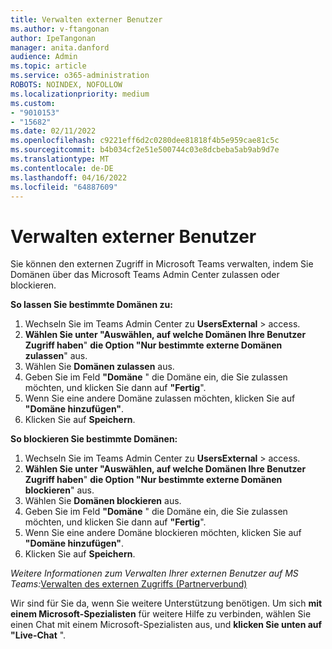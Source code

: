 ```yaml
---
title: Verwalten externer Benutzer
ms.author: v-ftangonan
author: IpeTangonan
manager: anita.danford
audience: Admin
ms.topic: article
ms.service: o365-administration
ROBOTS: NOINDEX, NOFOLLOW
ms.localizationpriority: medium
ms.custom:
- "9010153"
- "15682"
ms.date: 02/11/2022
ms.openlocfilehash: c9221eff6d2c0280dee81818f4b5e959cae81c5c
ms.sourcegitcommit: b4b034cf2e51e500744c03e8dcbeba5ab9ab9d7e
ms.translationtype: MT
ms.contentlocale: de-DE
ms.lasthandoff: 04/16/2022
ms.locfileid: "64887609"
---
```

# <a name="manage-external-users"></a>Verwalten externer Benutzer

Sie können den externen Zugriff in Microsoft Teams verwalten, indem Sie Domänen über das Microsoft Teams Admin Center zulassen oder blockieren.

**So lassen Sie bestimmte Domänen zu:**

1. Wechseln Sie im Teams Admin Center zu **UsersExternal** >  access.
2. **Wählen Sie unter "Auswählen, auf welche Domänen Ihre Benutzer Zugriff haben**" **die Option "Nur bestimmte externe Domänen zulassen**" aus.
3. Wählen Sie **Domänen zulassen** aus.
4. Geben Sie im Feld **"Domäne** " die Domäne ein, die Sie zulassen möchten, und klicken Sie dann auf **"Fertig**".
5. Wenn Sie eine andere Domäne zulassen möchten, klicken Sie auf **"Domäne hinzufügen"**.
6. Klicken Sie auf **Speichern**.

**So blockieren Sie bestimmte Domänen:**

1. Wechseln Sie im Teams Admin Center zu **UsersExternal** >  access.
2. **Wählen Sie unter "Auswählen, auf welche Domänen Ihre Benutzer Zugriff haben**" **die Option "Nur bestimmte externe Domänen blockieren**" aus.
3. Wählen Sie **Domänen blockieren** aus.
4. Geben Sie im Feld **"Domäne** " die Domäne ein, die Sie zulassen möchten, und klicken Sie dann auf **"Fertig**".
5. Wenn Sie eine andere Domäne blockieren möchten, klicken Sie auf **"Domäne hinzufügen"**.
6. Klicken Sie auf **Speichern**.

*Weitere Informationen zum Verwalten Ihrer externen Benutzer auf MS Teams:*[Verwalten des externen Zugriffs (Partnerverbund)](https://docs.microsoft.com/microsoftteams/manage-external-access)  

Wir sind für Sie da, wenn Sie weitere Unterstützung benötigen. Um sich **mit einem Microsoft-Spezialisten** für weitere Hilfe zu verbinden, wählen Sie einen Chat mit einem Microsoft-Spezialisten aus, und **klicken Sie unten auf "Live-Chat** ".
